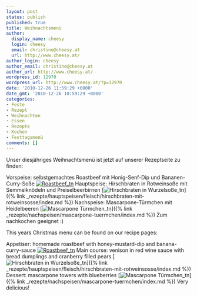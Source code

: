 ```yaml
---
layout: post
status: publish
published: true
title: Weihnachtsmenü
author:
  display_name: cheesy
  login: cheesy
  email: christine@cheesy.at
  url: http://www.cheesy.at/
author_login: cheesy
author_email: christine@cheesy.at
author_url: http://www.cheesy.at/
wordpress_id: 12970
wordpress_url: http://www.cheesy.at/?p=12970
date: '2010-12-26 11:59:29 +0000'
date_gmt: '2010-12-26 10:59:29 +0000'
categories:
- Feste
- Rezept
- Weihnachten
- Essen
- Rezepte
- Kochen
- Festtagsmenü
comments: []
---
```

<!--:de-->Unser diesjähriges Weihnachtsmenü ist jetzt auf unserer Rezeptseite zu finden:
Vorspeise: selbstgemachtes Roastbeef mit Honig-Senf-Dip und Bananen-Curry-Soße
[![](http://www.cheesy.at/wp-content/uploads/2010/12/weihnachtsmenu/Roastbeef_tn.jpg "Roastbeef\_tn")](http://www.cheesy.at/rezepte/vorspeisen/roastbeef/)
Hauptspeise: Hirschbraten in Rotweinsoße mit Semmelknödeln und Preiselbeerbirnen
[![](http://www.cheesy.at/wp-content/uploads/2010/12/weihnachtsmenu/Hirschbraten-in-Wurzelsoße_tn.jpg "Hirschbraten in Wurzelsoße\_tn")]({% link _rezepte/hauptspeisen/fleisch/hirschbraten-mit-rotweinsosse/index.md %})
Nachspeise: Mascarpone-Türmchen mit Heidelbeeren
[![](http://www.cheesy.at/wp-content/uploads/2010/12/weihnachtsmenu/Mascarpone-Türmchen_tn.jpg "Mascarpone Türmchen\_tn")]({% link _rezepte/nachspeisen/mascarpone-tuermchen/index.md %})
Zum nachkochen geeignet :)
<!--:--><!--:en-->This years Christmas menu can be found on our recipe pages:
Appetiser: homemade roastbeef with honey-mustard-dip and banana-curry-sauce
[![](http://www.cheesy.at/wp-content/uploads/2010/12/weihnachtsmenu/Roastbeef_tn.jpg "Roastbeef\_tn")](http://www.cheesy.at/en/rezepte/vorspeisen/roastbeef/)
Main course: venison in red wine sauce with bread dumplings and cranberry filled pears
[![](http://www.cheesy.at/wp-content/uploads/2010/12/weihnachtsmenu/Hirschbraten-in-Wurzelsoße_tn.jpg "Hirschbraten in Wurzelsoße\_tn")]({% link _rezepte/hauptspeisen/fleisch/hirschbraten-mit-rotweinsosse/index.md %})
Dessert: mascarpone towers with blueberries
[![](http://www.cheesy.at/wp-content/uploads/2010/12/weihnachtsmenu/Mascarpone-Türmchen_tn.jpg "Mascarpone Türmchen\_tn")]({% link _rezepte/nachspeisen/mascarpone-tuermchen/index.md %})
Very delicious!
<!--:-->
